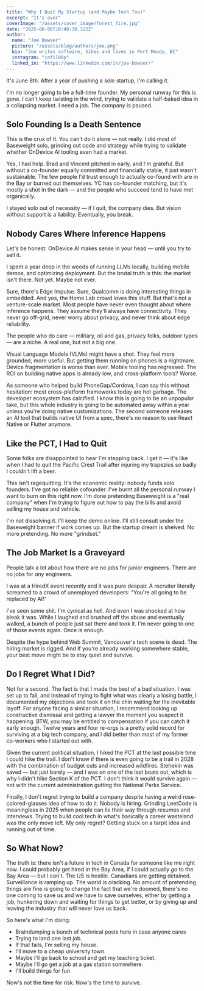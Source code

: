 ```yaml
---
title: "Why I Quit My Startup (and Maybe Tech Too)"
excerpt: "It's over"
coverImage: "/assets/cover_image/forest_fire.jpg"
date: "2025-06-08T10:48:30.322Z"
author:
  name: "Joe Bowser"
  picture: "/assets/blog/authors/joe.png"
  bio: "Joe writes software, hikes and lives in Port Moody, BC"
  instagram: "infil00p"
  linked_in: "https://www.linkedin.com/in/joe-bowser/"
---
```


It's June 8th. After a year of pushing a solo startup, I'm calling it.

I'm no longer going to be a full-time founder. My personal runway for this is gone. I can't keep twisting in the wind, trying to validate a half-baked idea in a collapsing market. I need a job. The company is paused.

## Solo Founding Is a Death Sentence

This is the crux of it. You can't do it alone — not really. I did most of Baseweight solo, grinding out code and strategy while trying to validate whether OnDevice AI tooling even had a market.

Yes, I had help. Brad and Vincent pitched in early, and I'm grateful. But without a co-founder equally committed and financially stable, it just wasn't sustainable. The few people I'd trust enough to actually co-found with are in the Bay or burned out themselves. YC has co-founder matching, but it's mostly a shot in the dark — and the people who succeed tend to have met organically.

I stayed solo out of necessity — if I quit, the company dies. But vision without support is a liability. Eventually, you break.

## Nobody Cares Where Inference Happens

Let's be honest: OnDevice AI makes sense in your head — until you try to sell it.

I spent a year deep in the weeds of running LLMs locally, building mobile demos, and optimizing deployment. But the brutal truth is this: the market isn't there. Not yet. Maybe not ever.

Sure, there's Edge Impulse. Sure, Qualcomm is doing interesting things in embedded. And yes, the Home Lab crowd loves this stuff. But that's not a venture-scale market. Most people have never even thought about where inference happens. They assume they'll always have connectivity. They never go off-grid, never worry about privacy, and never think about edge reliability.

The people who do care — military, oil and gas, privacy folks, outdoor types — are a niche. A real one, but not a big one.

Visual Language Models (VLMs) might have a shot. They feel more grounded, more useful. But getting them running on phones is a nightmare. Device fragmentation is worse than ever. Mobile tooling has regressed. The ROI on building native apps is already low, and cross-platform tools? Worse.

As someone who helped build PhoneGap/Cordova, I can say this without hesitation: most cross-platform frameworks today are hot garbage. The developer ecosystem has calcified. I know this is going to be an unpopular take, but this whole industry is going to be automated away within a year unless you're doing native customizations. The second someone releases an AI tool that builds native UI from a spec, there's no reason to use React Native or Flutter anymore.

## Like the PCT, I Had to Quit

Some folks are disappointed to hear I'm stepping back. I get it — it's like when I had to quit the Pacific Crest Trail after injuring my trapezius so badly I couldn't lift a beer.

This isn't ragequitting. It's the economic reality: nobody funds solo founders. I've got no reliable cofounder. I've burnt all the personal runway I want to burn on this right now. I'm done pretending Baseweight is a "real company" when I'm trying to figure out how to pay the bills and avoid selling my house and vehicle.

I'm not dissolving it. I'll keep the demo online. I'll still consult under the Baseweight banner if work comes up. But the startup dream is shelved. No more pretending. No more "grindset."

## The Job Market Is a Graveyard

People talk a lot about how there are no jobs for junior engineers. There are no jobs for *any* engineers.

I was at a HiredX event recently and it was pure despair. A recruiter literally screamed to a crowd of unemployed developers: "You're all going to be replaced by AI!"

I've seen some shit. I'm cynical as hell. And even I was shocked at how bleak it was. While I laughed and brushed off the abuse and eventually walked, a bunch of people just sat there and took it. I'm never going to one of those events again. Once is enough.

Despite the hype behind Web Summit, Vancouver's tech scene is dead. The hiring market is rigged. And if you're already working somewhere stable, your best move might be to stay quiet and survive.

## Do I Regret What I Did?

Not for a second. The fact is that I made the best of a bad situation. I was set up to fail, and instead of trying to fight what was clearly a losing battle, I documented my objections and took it on the chin waiting for the inevitable layoff. For anyone facing a similar situation, I recommend looking up constructive dismissal and getting a lawyer the moment you suspect it happening. BTW, you may be entitled to compensation if you can catch it early enough. Twelve years and four re-orgs is a pretty solid record for surviving at a big tech company, and I did better than most of my former co-workers who I started out with.

Given the current political situation, I hiked the PCT at the last possible time I could hike the trail. I don't know if there is even going to be a trail in 2028 with the combination of budget cuts and increased wildfires. Stehekin was saved — but just barely — and I was on one of the last boats out, which is why I didn't hike Section K of the PCT. I don't think it would survive again — not with the current administration gutting the National Parks Service.

Finally, I don't regret trying to build a company despite having a weird rose-colored-glasses idea of how to do it. Nobody is hiring. Grinding LeetCode is meaningless in 2025 when people can lie their way through resumes and interviews. Trying to build cool tech in what's basically a career wasteland was the only move left. My only regret? Getting stuck on a tarpit idea and running out of time.

## So What Now?

The truth is: there isn't a future in tech in Canada for someone like me right now. I could probably get hired in the Bay Area, if I could actually *go* to the Bay Area — but I can't. The US is hostile. Canadians are getting detained. Surveillance is ramping up. The world is cracking. No amount of pretending things are fine is going to change the fact that we're doomed, there's no one coming to save us and we have to save ourselves, either by getting a job, hunkering down and waiting for things to get better, or by giving up and leaving the industry that will never love us back.

So here's what I'm doing:  
- Braindumping a bunch of technical posts here in case anyone cares
- Trying to land one last job.  
- If that fails, I'm selling my house.  
- I'll move to a cheap university town.  
- Maybe I'll go back to school and get my teaching ticket.  
- Maybe I'll go get a job at a gas station somewhere.  
- I'll build things for fun

Now's not the time for risk. Now's the time to survive.